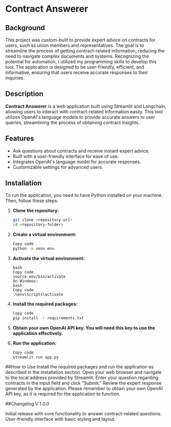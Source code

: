 # Contract Answerer

## Background
This project was custom-built to provide expert advice on contracts for users, such as union members and representatives. The goal is to streamline the process of getting contract-related information, reducing the need to navigate complex documents and systems. Recognizing the potential for automation, I utilized my programming skills to develop this tool. The application is designed to be user-friendly, efficient, and informative, ensuring that users receive accurate responses to their inquiries.

## Description
**Contract Answerer** is a web application built using Streamlit and Langchain, allowing users to interact with contract-related information easily. This tool utilizes OpenAI's language models to provide accurate answers to user queries, streamlining the process of obtaining contract insights.

## Features
- Ask questions about contracts and receive instant expert advice.
- Built with a user-friendly interface for ease of use.
- Integrates OpenAI's language model for accurate responses.
- Customizable settings for advanced users.

## Installation
To run the application, you need to have Python installed on your machine. Then, follow these steps:

1. **Clone the repository:**
   ```bash
   git clone <repository-url>
   cd <repository-folder>
   
2. **Create a virtual environment:**

    ```bash
    Copy code
    python -m venv env

3. **Activate the virtual environment:**

    ```On macOS/Linux:
    bash
    Copy code
    source env/bin/activate
    On Windows:
    bash
    Copy code
    .\env\Scripts\activate

4. **Install the required packages:**

    ```bash
    Copy code
    pip install -r requirements.txt
    
5. **Obtain your own OpenAI API key. You will need this key to use the application effectively.**

6. **Run the application:**

    ```bash
    Copy code
    streamlit run app.py

##How to Use
Install the required packages and run the application as described in the installation section.
Open your web browser and navigate to the local address provided by Streamlit.
Enter your question regarding contracts in the input field and click "Submit."
Review the expert response generated by the application.
Please remember to obtain your own OpenAI API key, as it is required for the application to function.

##Changelog
V 1.0.0

Initial release with core functionality to answer contract-related questions.
User-friendly interface with basic styling and layout.
